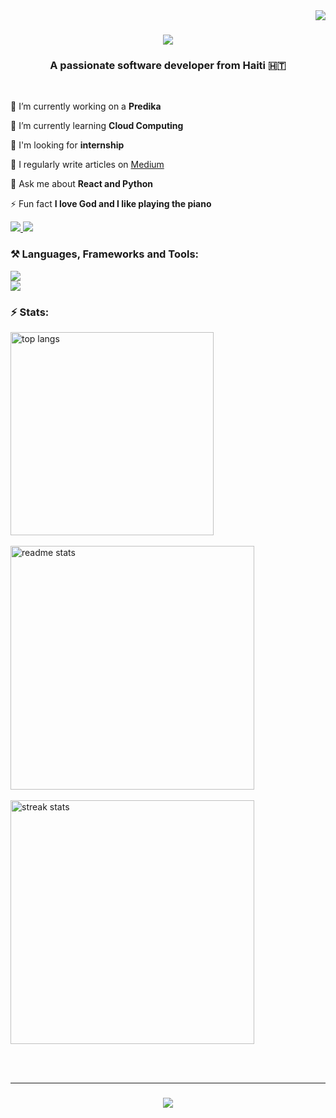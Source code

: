 <img align="right" src="https://visitor-badge.laobi.icu/badge?page_id=jcblanc2.jcblanc2" />

<h1 align="center">
    <img src="https://readme-typing-svg.herokuapp.com/?font=Righteous&size=35&center=true&vCenter=true&width=500&height=70&duration=4000&lines=Hi+👋,+I'm+John+Clayton!;" />
</h1>

<h3 align="center">A passionate software developer from Haiti 🇭🇹</h3>

<br/>

🔭 I’m currently working on a **Predika**

🌱 I’m currently learning **Cloud Computing**

👯 I'm looking for **internship**

📝 I regularly write articles on [Medium](https://medium.com/@jclaytonblanc)

💬 Ask me about **React and Python**

⚡ Fun fact **I love God and I like playing the piano**
 
 
<div align="left"> 
  <a href="mailto:jclaytonblanc@gmail.com">
    <img src="https://img.shields.io/badge/Gmail-333333?style=for-the-badge&logo=gmail&logoColor=red" />
  </a>
  <a href="https://www.linkedin.com/in/johnclaytonblanc" target="_blank">
    <img src="https://img.shields.io/badge/LinkedIn-0077B5?style=for-the-badge&logo=linkedin&logoColor=white" target="_blank" />
  </a>
</div>


<h3 align="left">⚒️ Languages, Frameworks and Tools:</h3>
<div align="left">
  <img src="https://skillicons.dev/icons?i=nodejs,express,python,react,docker,tailwind" /><br>
  <img src="https://skillicons.dev/icons?i=mysql,postgres,linux,cs,azure" />
</div>


<h3 align="left">⚡ Stats:</h3>
<div align=left>
  <img width=325 align="center" src="https://github-readme-stats.vercel.app/api/top-langs/?username=jcblanc2&hide=HTML&langs_count=8&layout=compact&theme=react&border_radius=10&size_weight=0.8&count_weight=0.5&exclude_repo=github-readme-stats" alt="top langs" />
<br/><br/>

  <img width=390 src="https://github-readme-stats.vercel.app/api?username=jcblanc2&count_private=true&show_icons=true&theme=react&rank_icon=github&border_radius=10" alt="readme stats" />
  <br/><br/>
  
  <img width=390 src="https://streak-stats.demolab.com/?user=jcblanc2&count_private=true&theme=react&border_radius=10" alt="streak stats"/>
</div>

<br/><br/>
<hr/>

<h3 align="center">
  <img src="https://readme-typing-svg.herokuapp.com/?font=Righteous&size=25&center=true&vCenter=true&width=500&height=70&duration=4000&lines=Thanks+for+visiting!+✌️;">
</h3>
